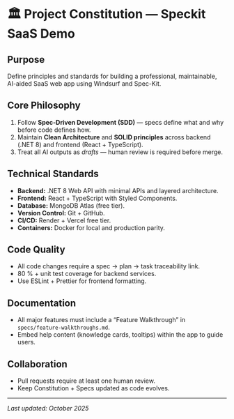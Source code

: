 # 🏛️ Project Constitution — Speckit SaaS Demo

## Purpose
Define principles and standards for building a professional, maintainable, AI-aided SaaS web app using Windsurf and Spec-Kit.

## Core Philosophy
1. Follow **Spec-Driven Development (SDD)** — specs define what and why before code defines how.
2. Maintain **Clean Architecture** and **SOLID principles** across backend (.NET 8) and frontend (React + TypeScript).
3. Treat all AI outputs as *drafts* — human review is required before merge.

## Technical Standards
- **Backend:** .NET 8 Web API with minimal APIs and layered architecture.  
- **Frontend:** React + TypeScript with Styled Components.  
- **Database:** MongoDB Atlas (free tier).  
- **Version Control:** Git + GitHub.  
- **CI/CD:** Render + Vercel free tier.  
- **Containers:** Docker for local and production parity.

## Code Quality
- All code changes require a spec → plan → task traceability link.  
- 80 % + unit test coverage for backend services.  
- Use ESLint + Prettier for frontend formatting.

## Documentation
- All major features must include a “Feature Walkthrough” in `specs/feature-walkthroughs.md`.  
- Embed help content (knowledge cards, tooltips) within the app to guide users.

## Collaboration
- Pull requests require at least one human review.  
- Keep Constitution + Specs updated as code evolves.

---

_Last updated: October 2025_
